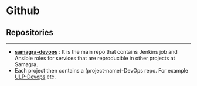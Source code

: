 # Github

## Repositories
---
- [**samagra-devops**](https://github.com/Samagra-Development/samagra-devops) : It is the main repo that contains Jenkins job and Ansible roles for services that are reproducible in other projects at Samagra.
- Each project then contains a (project-name)-DevOps repo. For example [ULP-Devops](https://github.com/Unified-Learner-Passbook/ULP-devops) etc.

<!-- Here we can also talk about where are our Jenkinsfile stored. In build/Jenkins for all the project repos and similarly for Dockerfile. -->